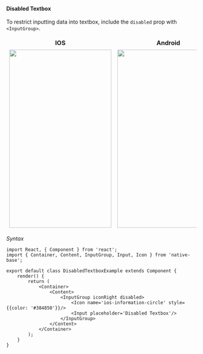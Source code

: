 #### Disabled Textbox

To restrict inputting data into textbox, include the <code>disabled</code> prop with <code>&lt;InputGroup></code>.

<table>
      <thead>
        <tr style="border-style: hidden">
          <th style="border-style: hidden">IOS</th>
          <th>Android</th>
        </tr>
      </thead>
      <thead>
        <tr style="border-style: hidden">
          <th style="border-style: hidden"><img height="470" width="270" src="{{('../../assets/ios/components/disabled-textbox.png')}}" alt="" /></th>
          <th><img height="470" width="270" src="{{('../../assets/android/components/disabled-textbox.png')}}" alt="" /></th>
        </tr>
      </thead>
    </table>

*Syntax*
<pre class="line-numbers"><code class="language-jsx">import React, { Component } from 'react';
import { Container, Content, InputGroup, Input, Icon } from 'native-base';
​
export default class DisabledTextboxExample extends Component {
    render() {
        return (
            &lt;Container>
                &lt;Content>
                    &lt;InputGroup iconRight disabled>
                        &lt;Icon name='ios-information-circle' style=&#123;{color: '#384850'}}/>
                        &lt;Input placeholder='Disabled Textbox'/>
                    &lt;/InputGroup>
                &lt;/Content>
            &lt;/Container>
        );
    }
}</code></pre>

